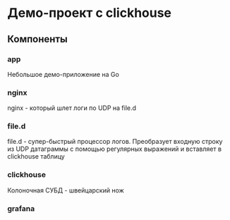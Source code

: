 # Демо-проект с clickhouse

## Компоненты

### app
Небольшое демо-приложение на Go
### nginx
nginx - который шлет логи по UDP на file.d
### file.d
file.d - супер-быстрый процессор логов. Преобразует входную строку из UDP датаграммы с помощью регулярных выражений и вставляет в clickhouse таблицу
### clickhouse
Колоночная СУБД - швейцарский нож
### grafana
